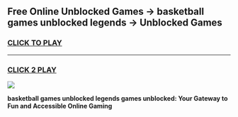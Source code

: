 
## Free Online Unblocked Games → basketball games unblocked legends → Unblocked Games
<h3>
<a href="https://premium.freeplayer.one?title=basketball_games_unblocked_legends&ref=21F">CLICK TO PLAY</a></h3>
<hr>

<h3>
<a href="https://premium.freeplayer.one?title=basketball_games_unblocked_legends&ref=21F">CLICK 2 PLAY</a>
  
</h3>

<a href="https://premium.freeplayer.one?title=basketball_games_unblocked_legends&ref=21F/"><img src="https://clearcache.store/games.png"></a>


**basketball games unblocked legends games unblocked: Your Gateway to Fun and Accessible Online Gaming**
